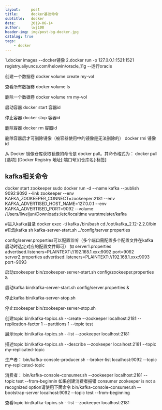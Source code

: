 ```yaml
---
layout:     post
title:      docker基础命令
subtitle:   docker
date:       2019-06-14
author:     lwj108
header-img: img/post-bg-docker.jpg
catalog: true
tags:
    - docker
---
```

1.docker images
--docker镜像
2.docker run -p 127.0.0.1:1521:1521 registry.aliyuncs.com/helowin/oracle_11g
--运行oracle

创建一个数据卷
docker volume create my-vol

查看所有数据卷
docker volume ls

删除一个数据卷
docker volume rm my-vol

启动容器
docker start 容器id

停止容器
docker stop 容器id

删除容器
docker rm 容器id

删除容器后才可删除镜像（被容器使用中的镜像是无法删除的）
docker rmi 镜像id

从 Docker 镜像仓库获取镜像的命令是
docker pull。其命令格式为：
docker pull [选项] [Docker Registry 地址[:端口号]/]仓库名[:标签]


## kafka相关命令
docker start zookeeper
sudo docker run -d --name kafka --publish 9092:9092 --link zookeeper --env KAFKA_ZOOKEEPER_CONNECT=zookeeper:2181 --env KAFKA_ADVERTISED_HOST_NAME=127.0.0.1 --env KAFKA_ADVERTISED_PORT=9092 --volume /Users/liweijun/Downloads:/etc/localtime wurstmeister/kafka

#进入kafka目录
docker exec -ti kafka /bin/bash
cd /opt/kafka_2.12-2.2.0/bin
#启动kafka
sh kafka-server-start.sh ../config/server.properties

config/server.properties可以配置监听（多个端口需配置多个配置文件在kafka启动时选定对应的配置文件即可）
如
server1.properties
advertised.listeners=PLAINTEXT://192.168.1.xxx:9092 
port=9092
server2.properties
advertised.listeners=PLAINTEXT://192.168.1.xxx:9093 
port=9093

启动zookeeper
bin/zookeeper-server-start.sh config/zookeeper.properties &

启动kafka
bin/kafka-server-start.sh config/server.properties &

停止kafka
bin/kafka-server-stop.sh

停止zookeeper
bin/zookeeper-server-stop.sh

创建topic
bin/kafka-topics.sh --create --zookeeper localhost:2181 --replication-factor 1 --partitions 1 --topic test

展示topic
bin/kafka-topics.sh --list --zookeeper localhost:2181

描述topic
bin/kafka-topics.sh --describe --zookeeper localhost:2181 --topic my-replicated-topic

生产者：
bin/kafka-console-producer.sh --broker-list localhost:9092 --topic my-replicated-topic

消费者：
bin/kafka-console-consumer.sh --zookeeper localhost:2181 --topic test --from-beginnin
如果创建消费者报错 consumer zookeeper is not a recognized option请使用下面命令
bin/kafka-console-consumer.sh --bootstrap-server localhost:9092 --topic test --from-beginning

查看topic
bin/kafka-topics.sh --list --zookeeper localhost:2181